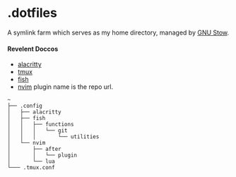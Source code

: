 # .dotfiles

A symlink farm which serves as my home directory, managed by [GNU Stow](https://www.gnu.org/software/stow/).

#### Revelent Doccos

- [alacritty](https://alacritty.org/config-alacritty.html)
- [tmux](https://github.com/tmux/tmux/wiki/Getting-Started#configuring-tmux)
- [fish](https://fishshell.com/docs/current/commands.html)
- [nvim](https://github.com/tomdaniels/.dotfiles/blob/master/config/nvim/lua/plugins.lua) plugin name is the repo url.

```
~
├── .config
│   ├── alacritty
│   ├── fish
│   │   ├── functions
│   │   │   └── git
│   │   │       └── utilities
│   └── nvim
│       ├── after
│       │   └── plugin
│       └── lua
└─── .tmux.conf
```
